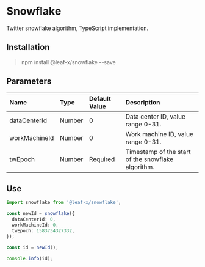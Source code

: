# Snowflake

Twitter snowflake algorithm, TypeScript implementation.

## Installation

> npm install @leaf-x/snowflake --save

## Parameters

| Name          | Type   | Default Value | Description                                        |
| :------------ | :----- | :------------ | :------------------------------------------------- |
| dataCenterId  | Number | 0             | Data center ID, value range 0-31.                  |
| workMachineId | Number | 0             | Work machine ID, value range 0-31.                 |
| twEpoch       | Number | Required      | Timestamp of the start of the snowflake algorithm. |

## Use

```typescript
import snowflake from '@leaf-x/snowflake';

const newId = snowflake({
  dataCenterId: 0,
  workMachineId: 0,
  twEpoch: 1583734327332,
});

const id = newId();

console.info(id);
```
